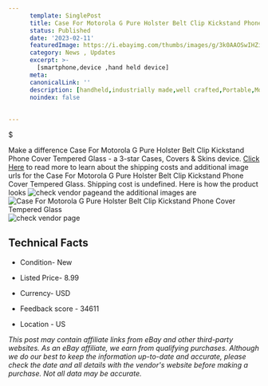 ```yaml
---
      template: SinglePost
      title: Case For Motorola G Pure Holster Belt Clip Kickstand Phone Cover Tempered Glass
      status: Published
      date: '2023-02-11'
      featuredImage: https://i.ebayimg.com/thumbs/images/g/3k0AAOSwIHZiSzd-/s-l225.jpg
      category: News , Updates
      excerpt: >-
        [smartphone,device ,hand held device]
      meta:
      canonicalLink: ''
      description: [handheld,industrially made,well crafted,Portable,Mobile,Compact,Convenient,Lightweight,Maneuverable,Man-portable,Miniature,Carriable,Hand-held,Light,Holdable,Transportable,Mobile device,Pocket-sized,On-the-go,Wireless,Cordless,Compact size,Convenient size, smartphone,device ,hand held device]
      noindex: false
      
        
---
```

$

Make a difference Case For Motorola G Pure Holster Belt Clip Kickstand Phone Cover Tempered Glass - a 3-star Cases, Covers & Skins device. [Click Here](https://www.ebay.com/itm/265629716487?hash=item3dd8c3d007%3Ag%3A3k0AAOSwIHZiSzd-&mkevt=1&mkcid=1&mkrid=711-53200-19255-0&campid=%253CePNCampaignId%253E&customid=%253CreferenceId%253E&toolid=10049) to read more to learn about the shipping costs and additional image urls for the Case For Motorola G Pure Holster Belt Clip Kickstand Phone Cover Tempered Glass. Shipping cost is undefined. Here is how the product looks ![check vendor page](https://i.ebayimg.com/thumbs/images/g/3k0AAOSwIHZiSzd-/s-l225.jpg)and the additional images are![Case For Motorola G Pure Holster Belt Clip Kickstand Phone Cover Tempered Glass](https://i.ebayimg.com/images/g/3k0AAOSwIHZiSzd-/s-l1600.jpg)![check vendor page](https://origin-galleryplus.ebayimg.com/ws/web/265629716487_2_0_1/225x225.jpg,https://origin-galleryplus.ebayimg.com/ws/web/265629716487_3_0_1/225x225.jpg,https://origin-galleryplus.ebayimg.com/ws/web/265629716487_4_0_1/225x225.jpg,https://origin-galleryplus.ebayimg.com/ws/web/265629716487_5_0_1/225x225.jpg,https://origin-galleryplus.ebayimg.com/ws/web/265629716487_6_0_1/225x225.jpg,https://origin-galleryplus.ebayimg.com/ws/web/265629716487_7_0_1/225x225.jpg,https://origin-galleryplus.ebayimg.com/ws/web/265629716487_8_0_1/225x225.jpg)



 ## Technical Facts 



     
      

 - Condition- New 


      

 - Listed Price- 8.99 


      

 - Currency- USD 


      

 - Feedback score - 34611 


      

 - Location - US 


      
      

 *_This post may contain affiliate links from eBay and other third-party websites. As an eBay affiliate, we earn from qualifying purchases. Although we do our best to keep the information up-to-date and accurate, please check the date and all details with the vendor's website before making a purchase. Not all data may be accurate._*






